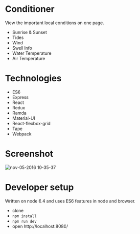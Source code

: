 # Conditioner
View the important local conditions on one page. 

-  Sunrise & Sunset
-  Tides
-  Wind
-  Swell Info
-  Water Temperature
-  Air Temperature

# Technologies 
- ES6 
- Express
- React
- Redux
- Ramda
- Material-UI
- React-flexbox-grid
- Tape
- Webpack 

# Screenshot
![nov-05-2016 10-35-37](https://cloud.githubusercontent.com/assets/11598/20032268/e4b937a6-a343-11e6-8965-f84a10fa7a54.gif)

# Developer setup
Written on node 6.4 and uses ES6 features in node and browser. 

- clone
- `npm install`
- `npm run dev`
- open http://localhost:8080/
 
